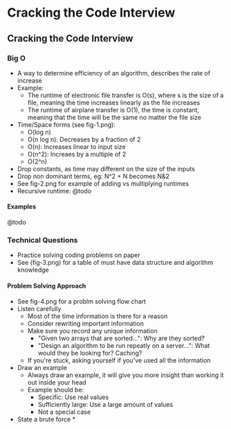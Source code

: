# Cracking the Code Interview



## Cracking the Code Interview

### Big O

* A way to determine efficiency of an algorithm, describes the rate of increase
* Example:
  * The runtime of electronic file transfer is O\(s\), where s is the size of a file, meaning the time increases linearly as the file increases
  * The runtime of airplane transfer is O\(1\), the time is constant, meaning that the time will be the same no matter the file size
* Time/Space forms \(see fig-1.png\):
  * O\(log n\)
  * O\(n log n\): Decreases by a fraction of 2
  * O\(n\): Increases linear to input size
  * O\(n^2\): Increaes by a multiple of 2
  * O\(2^n\)
* Drop constants, as time may different on the size of the inputs
* Drop non dominant terms, eg: N^2 + N becomes N&2
* See fig-2.png for example of adding vs multiplying runtimes
* Recursive runtime: @todo

#### Examples

@todo

### Technical Questions

* Practice solving coding problems on paper
* See \(fig-3.png\) for a table of must have data structure and algorithm knowledge

#### Problem Solving Approach

* See fig-4.png for a problm solving flow chart
* Listen carefully
  * Most of the time information is there for a reason
  * Consider rewriting important information
  * Make sure you record any unique information
    * "Given two arrays that are sorted...": Why are they sorted?
    * "Design an algorithm to be run repeatly on a server...": What would they be looking for? Caching?
  * If you're stuck, asking yourself if you've used all the information
* Draw an example
  * Always draw an example, it will give you more insight than working it out inside your head
  * Example should be:
    * Specific: Use real values
    * Sufficiently large: Use a large amount of values
    * Not a special case
* State a brute force
  * 

